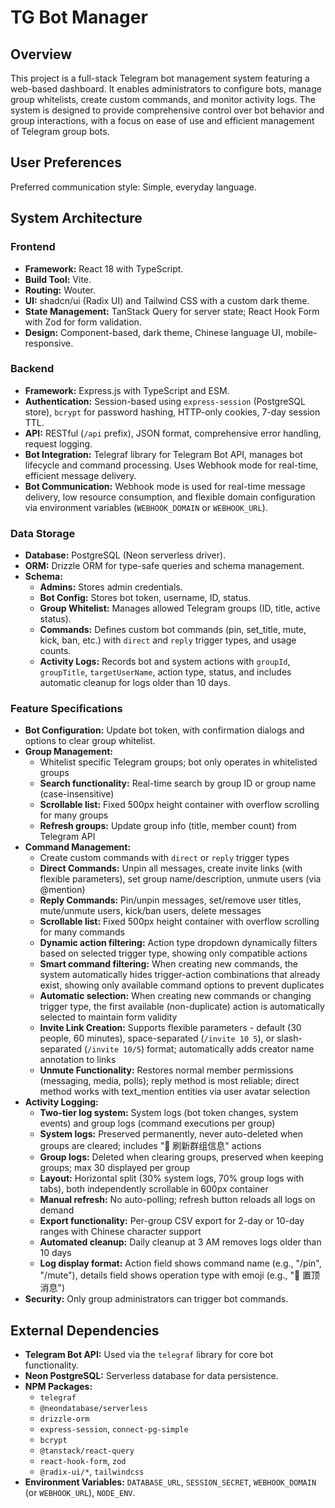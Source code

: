 # TG Bot Manager

## Overview

This project is a full-stack Telegram bot management system featuring a web-based dashboard. It enables administrators to configure bots, manage group whitelists, create custom commands, and monitor activity logs. The system is designed to provide comprehensive control over bot behavior and group interactions, with a focus on ease of use and efficient management of Telegram group bots.

## User Preferences

Preferred communication style: Simple, everyday language.

## System Architecture

### Frontend

-   **Framework:** React 18 with TypeScript.
-   **Build Tool:** Vite.
-   **Routing:** Wouter.
-   **UI:** shadcn/ui (Radix UI) and Tailwind CSS with a custom dark theme.
-   **State Management:** TanStack Query for server state; React Hook Form with Zod for form validation.
-   **Design:** Component-based, dark theme, Chinese language UI, mobile-responsive.

### Backend

-   **Framework:** Express.js with TypeScript and ESM.
-   **Authentication:** Session-based using `express-session` (PostgreSQL store), `bcrypt` for password hashing, HTTP-only cookies, 7-day session TTL.
-   **API:** RESTful (`/api` prefix), JSON format, comprehensive error handling, request logging.
-   **Bot Integration:** Telegraf library for Telegram Bot API, manages bot lifecycle and command processing. Uses Webhook mode for real-time, efficient message delivery.
-   **Bot Communication:** Webhook mode is used for real-time message delivery, low resource consumption, and flexible domain configuration via environment variables (`WEBHOOK_DOMAIN` or `WEBHOOK_URL`).

### Data Storage

-   **Database:** PostgreSQL (Neon serverless driver).
-   **ORM:** Drizzle ORM for type-safe queries and schema management.
-   **Schema:**
    -   **Admins:** Stores admin credentials.
    -   **Bot Config:** Stores bot token, username, ID, status.
    -   **Group Whitelist:** Manages allowed Telegram groups (ID, title, active status).
    -   **Commands:** Defines custom bot commands (pin, set_title, mute, kick, ban, etc.) with `direct` and `reply` trigger types, and usage counts.
    -   **Activity Logs:** Records bot and system actions with `groupId`, `groupTitle`, `targetUserName`, action type, status, and includes automatic cleanup for logs older than 10 days.

### Feature Specifications

-   **Bot Configuration:** Update bot token, with confirmation dialogs and options to clear group whitelist.
-   **Group Management:** 
    -   Whitelist specific Telegram groups; bot only operates in whitelisted groups
    -   **Search functionality:** Real-time search by group ID or group name (case-insensitive)
    -   **Scrollable list:** Fixed 500px height container with overflow scrolling for many groups
    -   **Refresh groups:** Update group info (title, member count) from Telegram API
-   **Command Management:** 
    -   Create custom commands with `direct` or `reply` trigger types
    -   **Direct Commands:** Unpin all messages, create invite links (with flexible parameters), set group name/description, unmute users (via @mention)
    -   **Reply Commands:** Pin/unpin messages, set/remove user titles, mute/unmute users, kick/ban users, delete messages
    -   **Scrollable list:** Fixed 500px height container with overflow scrolling for many commands
    -   **Dynamic action filtering:** Action type dropdown dynamically filters based on selected trigger type, showing only compatible actions
    -   **Smart command filtering:** When creating new commands, the system automatically hides trigger-action combinations that already exist, showing only available command options to prevent duplicates
    -   **Automatic selection:** When creating new commands or changing trigger type, the first available (non-duplicate) action is automatically selected to maintain form validity
    -   **Invite Link Creation:** Supports flexible parameters - default (30 people, 60 minutes), space-separated (`/invite 10 5`), or slash-separated (`/invite 10/5`) format; automatically adds creator name annotation to links
    -   **Unmute Functionality:** Restores normal member permissions (messaging, media, polls); reply method is most reliable; direct method works with text_mention entities via user avatar selection
-   **Activity Logging:** 
    -   **Two-tier log system:** System logs (bot token changes, system events) and group logs (command executions per group)
    -   **System logs:** Preserved permanently, never auto-deleted when groups are cleared; includes "🔄 刷新群组信息" actions
    -   **Group logs:** Deleted when clearing groups, preserved when keeping groups; max 30 displayed per group
    -   **Layout:** Horizontal split (30% system logs, 70% group logs with tabs), both independently scrollable in 600px container
    -   **Manual refresh:** No auto-polling; refresh button reloads all logs on demand
    -   **Export functionality:** Per-group CSV export for 2-day or 10-day ranges with Chinese character support
    -   **Automated cleanup:** Daily cleanup at 3 AM removes logs older than 10 days
    -   **Log display format:** Action field shows command name (e.g., "/pin", "/mute"), details field shows operation type with emoji (e.g., "📌 置顶消息")
-   **Security:** Only group administrators can trigger bot commands.

## External Dependencies

-   **Telegram Bot API:** Used via the `telegraf` library for core bot functionality.
-   **Neon PostgreSQL:** Serverless database for data persistence.
-   **NPM Packages:**
    -   `telegraf`
    -   `@neondatabase/serverless`
    -   `drizzle-orm`
    -   `express-session`, `connect-pg-simple`
    -   `bcrypt`
    -   `@tanstack/react-query`
    -   `react-hook-form`, `zod`
    -   `@radix-ui/*`, `tailwindcss`
-   **Environment Variables:** `DATABASE_URL`, `SESSION_SECRET`, `WEBHOOK_DOMAIN` (or `WEBHOOK_URL`), `NODE_ENV`.